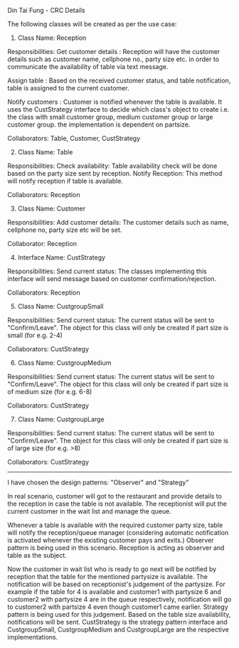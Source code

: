 Din Tai Fung - CRC Details

The following classes will be created as per the use case:

1. Class Name: Reception

Responsibilities: 
Get customer details : Reception will have the customer details such as customer name, cellphone no., party size etc. in order to communicate the availability of table via text message.

Assign table : Based on the received customer status, and table notification, table is assigned to the current customer. 

Notify customers : Customer is notified whenever the table is available. It uses the CustStrategy interface to decide which class's object to create i.e. the class with small customer group, medium customer group or large customer group. the implementation is dependent on partsize.

Collaborators: Table, Customer, CustStrategy

2. Class Name: Table

Responsibilities:
Check availability: Table availability check will be done based on the party size sent by reception.
Notify Reception: This method will notify reception if table is available.

Collaborators: Reception

3. Class Name: Customer

Responsibilities:
Add customer details: The customer details such as name, cellphone no, party size etc will be set.

Collaborator: Reception

4. Interface Name: CustStrategy

Responsibilities: 
Send current status: The classes implementing this interface will send message based on customer confirmation/rejection.

Collaborators: Reception

5. Class Name: CustgroupSmall

Responsibilities:
Send current status: The current status will be sent to "Confirm/Leave". The object for this class will only be created if part size is small (for e.g. 2-4)

Collaborators: CustStrategy

6. Class Name: CustgroupMedium

Responsibilities:
Send current status: The current status will be sent to "Confirm/Leave". The object for this class will only be created if part size is of medium size (for e.g. 6-8)

Collaborators: CustStrategy

7. Class Name: CustgroupLarge

Responsibilities:
Send current status: The current status will be sent to "Confirm/Leave". The object for this class will only be created if part size is of large size (for e.g. >8)

Collaborators: CustStrategy


----------------------------------------------------------------------------------------------------------

I have chosen the design patterns: "Observer" and "Strategy"

In real scenario, customer will got to the restaurant and provide details to the reception in case the table is not available. The receptionist will put the current customer in the wait list and manage the queue.

Whenever a table is available with the required customer party size, table will notify the reception/queue manager (considering automatic notification is activated whenever the existing customer pays and exits.)
Observer pattern is being used in this scenario.
Reception is acting as observer and table as the subject.

Now the customer in wait list who is ready to go next will be notified by reception that the table for the mentioned partysize is available. The notification will be based on receptionist's judgement of the partysize. For example if the table for 4 is available and customer1 with partysize 6 and customer2 with partysize 4 are in the queue respectively, notification will go to customer2 with partsize 4 even though customer1 came earlier.
Strategy pattern is being used for this judgement. Based on the table size availability, notifications will be sent.
CustStrategy is the strategy pattern interface and CustgroupSmall, CustgroupMedium and CustgroupLarge are the respective implementations.



